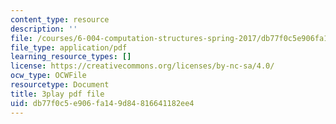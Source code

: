 ```yaml
---
content_type: resource
description: ''
file: /courses/6-004-computation-structures-spring-2017/db77f0c5e906fa149d84816641182ee4_BZX8qSrMNyo.pdf
file_type: application/pdf
learning_resource_types: []
license: https://creativecommons.org/licenses/by-nc-sa/4.0/
ocw_type: OCWFile
resourcetype: Document
title: 3play pdf file
uid: db77f0c5-e906-fa14-9d84-816641182ee4
---
```

